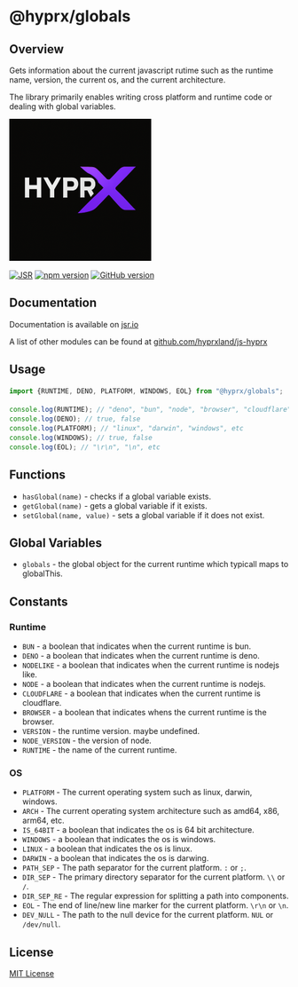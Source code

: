 # @hyprx/globals

## Overview

Gets information about the current javascript rutime such as
the runtime name, version, the current os, and the current architecture.

The library primarily enables writing cross platform and runtime code or dealing
with global variables.

![logo](https://raw.githubusercontent.com/hyprxlabs/js/refs/heads/main/.eng/assets/logo.png)

[![JSR](https://jsr.io/badges/@hyprx/globals)](https://jsr.io/@hyprx/globals)
[![npm version](https://badge.fury.io/js/@hyprx%2Fglobals.svg)](https://badge.fury.io/js/@hyprx%2Fglobals)
[![GitHub version](https://badge.fury.io/gh/hyprxlabs%2Fjs.svg)](https://badge.fury.io/gh/hyprxlabs%2Fjs)

## Documentation

Documentation is available on [jsr.io](https://jsr.io/@hyprx/globals/doc)

A list of other modules can be found at [github.com/hyprxland/js-hyprx](https://github.com/hyprxland/js-hyprx)

## Usage

```typescript
import {RUNTIME, DENO, PLATFORM, WINDOWS, EOL} from "@hyprx/globals";

console.log(RUNTIME); // "deno", "bun", "node", "browser", "cloudflare", etc
console.log(DENO); // true, false
console.log(PLATFORM); // "linux", "darwin", "windows", etc
console.log(WINDOWS); // true, false
console.log(EOL); // "\r\n", "\n", etc
```

## Functions

- `hasGlobal(name)` - checks if a global variable exists.
- `getGlobal(name)` - gets a global variable if it exists.
- `setGlobal(name, value)` - sets a global variable if it does not exist.

## Global Variables

- `globals` - the global object for the current runtime which typicall maps to globalThis.

## Constants

### Runtime

- `BUN` - a boolean that indicates when the current runtime is bun.
- `DENO` - a boolean that indicates when the current runtime is deno.
- `NODELIKE` - a boolean that indicates when the current runtime is nodejs like.
- `NODE` - a boolean that indicates when the current runtime is nodejs.
- `CLOUDFLARE` - a boolean that indicates when the current runtime is cloudflare.
- `BROWSER` - a boolean that indicates whens the current runtime is the browser.
- `VERSION` - the runtime version. maybe undefined.
- `NODE_VERSION` - the version of node.
- `RUNTIME` - the name of the current runtime.

### OS

- `PLATFORM` - The current operating system such as linux, darwin, windows.
- `ARCH` - The current operating system architecture such as amd64, x86, arm64, etc.
- `IS_64BIT` - a boolean that indicates the os is 64 bit architecture.
- `WINDOWS` - a boolean that indicates the os is windows.
- `LINUX` - a boolean that indicates the os is linux.
- `DARWIN` - a boolean that indicates the os is darwing.
- `PATH_SEP` - The path separator for the current platform. `:` or `;`.
- `DIR_SEP` - The primary directory separator for the current platform. `\\` or `/`.
- `DIR_SEP_RE` - The regular expression for splitting a path into components.
- `EOL` - The end of line/new line marker for the current platform. `\r\n` or `\n`.
- `DEV_NULL` - The path to the null device for the current platform. `NUL` or `/dev/null`.

## License

[MIT License](./LICENSE.md)
